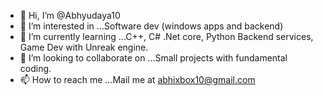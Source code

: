 - 👋 Hi, I’m @Abhyudaya10
- 👀 I’m interested in ...Software dev (windows apps and backend)
- 🌱 I’m currently learning ...C++, C# .Net core, Python Backend services, Game Dev with Unreak engine.
- 💞️ I’m looking to collaborate on ...Small projects with fundamental coding.
- 📫 How to reach me ...Mail me at abhixbox10@gmail.com 

<!---
Abhyudaya10/Abhyudaya10 is a ✨ special ✨ repository because its `README.md` (this file) appears on your GitHub profile.
You can click the Preview link to take a look at your changes.
--->
